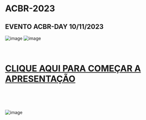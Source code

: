# ACBR-2023
## EVENTO ACBR-DAY 10/11/2023

![image](https://github.com/mfilipak/ACBR-2023/assets/38990743/b7869d71-680b-4f26-9526-a2c29303cc14)
![image](https://github.com/mfilipak/ACBR-2023/assets/38990743/333934bf-2053-47a9-a4cc-ad4056e198a0)
<br>
<br>
<br>
# [CLIQUE AQUI PARA COMEÇAR A APRESENTAÇÃO](./ACBR_DAY_FILIPAK.ipynb)
<br>
<br>
<br>

![image](https://github.com/mfilipak/ACBR-2023/assets/38990743/71462ce4-5063-428d-ad1f-43b68779a840)


